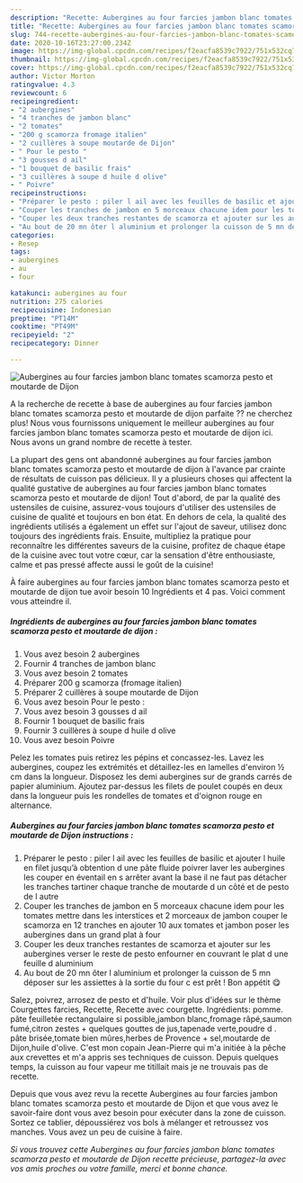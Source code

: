 ```yaml
---
description: "Recette: Aubergines au four farcies jambon blanc tomates scamorza pesto et moutarde de Dijon"
title: "Recette: Aubergines au four farcies jambon blanc tomates scamorza pesto et moutarde de Dijon"
slug: 744-recette-aubergines-au-four-farcies-jambon-blanc-tomates-scamorza-pesto-et-moutarde-de-dijon
date: 2020-10-16T23:27:00.234Z
image: https://img-global.cpcdn.com/recipes/f2eacfa8539c7922/751x532cq70/aubergines-au-four-farcies-jambon-blanc-tomates-scamorza-pesto-et-moutarde-de-dijon-photo-principale-de-la-recette.jpg
thumbnail: https://img-global.cpcdn.com/recipes/f2eacfa8539c7922/751x532cq70/aubergines-au-four-farcies-jambon-blanc-tomates-scamorza-pesto-et-moutarde-de-dijon-photo-principale-de-la-recette.jpg
cover: https://img-global.cpcdn.com/recipes/f2eacfa8539c7922/751x532cq70/aubergines-au-four-farcies-jambon-blanc-tomates-scamorza-pesto-et-moutarde-de-dijon-photo-principale-de-la-recette.jpg
author: Victor Morton
ratingvalue: 4.3
reviewcount: 6
recipeingredient:
- "2 aubergines"
- "4 tranches de jambon blanc"
- "2 tomates"
- "200 g scamorza fromage italien"
- "2 cuillères à soupe moutarde de Dijon"
- " Pour le pesto "
- "3 gousses d ail"
- "1 bouquet de basilic frais"
- "3 cuillères à soupe d huile d olive"
- " Poivre"
recipeinstructions:
- "Préparer le pesto : piler l ail avec les feuilles de basilic et ajouter l huile en filet jusqu’à obtention d une pâte fluide poivrer laver les aubergines les couper en éventail en s arrêter avant la base il ne faut pas détacher les tranches tartiner chaque tranche de moutarde d un côté et de pesto de l autre"
- "Couper les tranches de jambon en 5 morceaux chacune idem pour les tomates mettre dans les interstices et 2 morceaux de jambon couper le scamorza en 12 tranches en ajouter 10 aux tomates et jambon poser les aubergines dans un grand plat à four"
- "Couper les deux tranches restantes de scamorza et ajouter sur les aubergines verser le reste de pesto enfourner en couvrant le plat d une feuille d aluminium"
- "Au bout de 20 mn ôter l aluminium et prolonger la cuisson de 5 mn déposer sur les assiettes à la sortie du four c est prêt ! Bon appétit 😋"
categories:
- Resep
tags:
- aubergines
- au
- four

katakunci: aubergines au four 
nutrition: 275 calories
recipecuisine: Indonesian
preptime: "PT14M"
cooktime: "PT49M"
recipeyield: "2"
recipecategory: Dinner

---
```



![Aubergines au four farcies jambon blanc tomates scamorza pesto et moutarde de Dijon](https://img-global.cpcdn.com/recipes/f2eacfa8539c7922/751x532cq70/aubergines-au-four-farcies-jambon-blanc-tomates-scamorza-pesto-et-moutarde-de-dijon-photo-principale-de-la-recette.jpg)

A la recherche de recette à base de aubergines au four farcies jambon blanc tomates scamorza pesto et moutarde de dijon parfaite ?? ne cherchez plus! Nous vous fournissons uniquement le meilleur aubergines au four farcies jambon blanc tomates scamorza pesto et moutarde de dijon ici. Nous avons un grand nombre de recette à tester.

La plupart des gens ont abandonné aubergines au four farcies jambon blanc tomates scamorza pesto et moutarde de dijon à l'avance par crainte de résultats de cuisson pas délicieux. Il y a plusieurs choses qui affectent la qualité gustative de aubergines au four farcies jambon blanc tomates scamorza pesto et moutarde de dijon! Tout d'abord, de par la qualité des ustensiles de cuisine, assurez-vous toujours d'utiliser des ustensiles de cuisine de qualité et toujours en bon état. En dehors de cela, la qualité des ingrédients utilisés a également un effet sur l'ajout de saveur, utilisez donc toujours des ingrédients frais. Ensuite, multipliez la pratique pour reconnaître les différentes saveurs de la cuisine, profitez de chaque étape de la cuisine avec tout votre cœur, car la sensation d'être enthousiaste, calme et pas pressé affecte aussi le goût de la cuisine!

<!--inarticleads1-->

À faire aubergines au four farcies jambon blanc tomates scamorza pesto et moutarde de dijon tue avoir besoin 10 Ingrédients et 4 pas. Voici comment vous atteindre il.

##### Ingrédients de aubergines au four farcies jambon blanc tomates scamorza pesto et moutarde de dijon :

1. Vous avez besoin 2 aubergines
1. Fournir 4 tranches de jambon blanc
1. Vous avez besoin 2 tomates
1. Préparer 200 g scamorza (fromage italien)
1. Préparer 2 cuillères à soupe moutarde de Dijon
1. Vous avez besoin  Pour le pesto :
1. Vous avez besoin 3 gousses d ail
1. Fournir 1 bouquet de basilic frais
1. Fournir 3 cuillères à soupe d huile d olive
1. Vous avez besoin  Poivre


Pelez les tomates puis retirez les pépins et concassez-les. Lavez les aubergines, coupez les extrémités et détaillez-les en lamelles d&#39;environ ½ cm dans la longueur. Disposez les demi aubergines sur de grands carrés de papier aluminium. Ajoutez par-dessus les filets de poulet coupés en deux dans la longueur puis les rondelles de tomates et d&#39;oignon rouge en alternance. 

<!--inarticleads2-->

##### Aubergines au four farcies jambon blanc tomates scamorza pesto et moutarde de Dijon instructions :

1. Préparer le pesto : piler l ail avec les feuilles de basilic et ajouter l huile en filet jusqu’à obtention d une pâte fluide poivrer laver les aubergines les couper en éventail en s arrêter avant la base il ne faut pas détacher les tranches tartiner chaque tranche de moutarde d un côté et de pesto de l autre
1. Couper les tranches de jambon en 5 morceaux chacune idem pour les tomates mettre dans les interstices et 2 morceaux de jambon couper le scamorza en 12 tranches en ajouter 10 aux tomates et jambon poser les aubergines dans un grand plat à four
1. Couper les deux tranches restantes de scamorza et ajouter sur les aubergines verser le reste de pesto enfourner en couvrant le plat d une feuille d aluminium
1. Au bout de 20 mn ôter l aluminium et prolonger la cuisson de 5 mn déposer sur les assiettes à la sortie du four c est prêt ! Bon appétit 😋


Salez, poivrez, arrosez de pesto et d&#39;huile. Voir plus d&#39;idées sur le thème Courgettes farcies, Recette, Recette avec courgette. Ingrédients: pomme. pâte feuilletée rectangulaire si possible,jambon blanc,fromage râpé,saumon fumé,citron zestes + quelques gouttes de jus,tapenade verte,poudre d . pâte brisée,tomate bien mûres,herbes de Provence + sel,moutarde de Dijon,huile d&#39;olive. C&#39;est mon copain Jean-Pierre qui m&#39;a initiée à la pêche aux crevettes et m&#39;a appris ses techniques de cuisson. Depuis quelques temps, la cuisson au four vapeur me titillait mais je ne trouvais pas de recette. 

<!--inarticleads1-->

<p>
Depuis que vous avez revu la recette Aubergines au four farcies jambon blanc tomates scamorza pesto et moutarde de Dijon et que vous avez le savoir-faire dont vous avez besoin pour exécuter dans la zone de cuisson. Sortez ce tablier, dépoussiérez vos bols à mélanger et retroussez vos manches. Vous avez un peu de cuisine à faire.
</p>

<p>
<i>Si vous trouvez cette Aubergines au four farcies jambon blanc tomates scamorza pesto et moutarde de Dijon recette précieuse, partagez-la avec vos amis proches ou votre famille, merci et bonne chance.</i>
</p>
